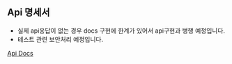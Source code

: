 ## Api 명세서

- 실제 api응답이 없는 경우 docs 구현에 한계가 있어서 api구현과 병행 예정입니다.
- 테스트 관련 보안처리 예정입니다.

[Api Docs](https://back.exitgift.shop:4000/docs/)